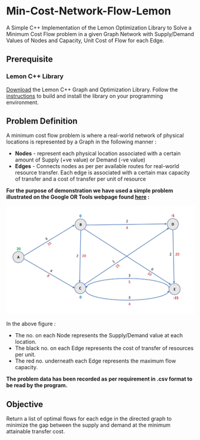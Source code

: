 # Min-Cost-Network-Flow-Lemon
A Simple C++ Implementation of the Lemon Optimization Library to Solve a Minimum Cost Flow problem in a given Graph Network with Supply/Demand Values of Nodes and Capacity, Unit Cost of Flow for each Edge.  

## Prerequisite
### Lemon C++ Library
[Download](https://lemon.cs.elte.hu/trac/lemon/wiki/Downloads) the Lemon C++ Graph and Optimization Library. Follow the [instructions](https://lemon.cs.elte.hu/trac/lemon/wiki/InstallGuide) to build and install the library on your programming environment.

## Problem Definition
A minimum cost flow problem is where a real-world network of physical locations is represented by a Graph in the following manner : 
* **Nodes** - represent each physical location associated with a certain amount of Supply (+ve value) or Demand (-ve value)
* **Edges** -  Connects nodes as per per available routes for real-world resource transfer. Each edge is associated with a certain max capacity of transfer and a cost of transfer per unit of resource

**For the purpose of demonstration we have used a simple problem illustrated on the Google OR Tools webpage found [here](https://developers.google.com/optimization/flow/mincostflow) :**

![Probelm Figure](Problem_Figure.jpg)

In the above figure :
* The no. on each Node represents the Supply/Demand value at each location.
* The black no. on each Edge represents the cost of transfer of resources per unit.
* The red no. underneath each Edge represents the maximum flow capacity.

**The problem data has been recorded as per requirement in .csv format to be read by the program.** 


## Objective
Return a list of optimal flows for each edge in the directed graph to minimize the gap between the supply and demand at the minimum attainable transfer cost. 
